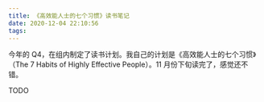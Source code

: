 ```yaml
---
title: 《高效能人士的七个习惯》读书笔记
date: 2020-12-04 22:10:56
tags:
---
```


今年的 Q4，在组内制定了读书计划。我自己的计划是《高效能人士的七个习惯》（The 7 Habits of Highly Effective People）。11 月份下旬读完了，感觉还不错。

TODO
